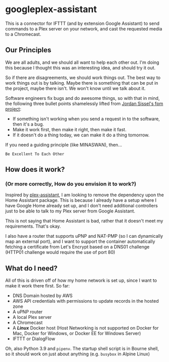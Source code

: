 # googleplex-assistant
This is a connector for IFTTT (and by extension Google Assistant) to send commands to a Plex server on your network, and cast the requested media to a Chromecast.

## Our Principles
We are all adults, and we should all want to help each other out. I'm doing this because I thought this was an interesting
idea, and should try it out.

So if there are disagreements, we should work things out. The best way to work things out is by talking. Maybe there is
something that can be put in the project, maybe there isn't. We won't know until we talk about it. 

Software engineers fix bugs and do awesome things, so with that in mind, the following three bullet points shamelessly lifted
from [Jordan Sissel's fpm project](https://github.com/jordansissel/fpm):

* If something isn't working when you send a request in to the software, then it's a bug.
* Make it work first, then make it right, then make it fast.
* If it doesn't do a thing today, we can make it do a thing tomorrow.

If you need a guiding principle (like MINASWAN), then...

```Be Excellent To Each Other```

## How does it work? 
### (Or more correctly, How do you envision it to work?)
Inspired by [plex-assistant](https://github.com/maykar/plex_assistant), I am looking to remove the dependency upon the
Home Assistant package. This is because I already have a setup where I have Google Home already set up, and I don't need
additional controllers just to be able to talk to my Plex server from Google Assistant.

This is not saying that Home Assistant is bad, rather that it doesn't meet my requirements. That's okay.

I also have a router that supports uPNP and NAT-PMP (so I can dynamically map an external port), and I want to support
the container automatically fetching a certificate from Let's Encrypt based on a DNS01 challenge (HTTP01 challenge would
require the use of port 80)

## What do I need?

All of this is driven off of how my home network is set up, since I want to make it work there first. So far:

* DNS Domain hosted by AWS
* AWS API credentials with permissions to update records in the hosted zone
* A uPNP router
* A local Plex server
* A Chromecast
* A ___Linux___ Docker host (Host Networking is not supported on Docker for Mac, Docker for Windows, or Docker EE for Windows Server)
* IFTTT or DialogFlow

Oh, also Python 3.9 and `pipenv`. The startup shell script is in Bourne shell, so it should work on just about anything (e.g. `busybox` in Alpine Linux)